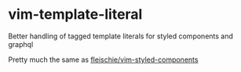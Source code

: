 # vim-template-literal
Better handling of tagged template literals for styled components and graphql

Pretty much the same as [fleischie/vim-styled-components](https://github.com/fleischie/vim-styled-components)
